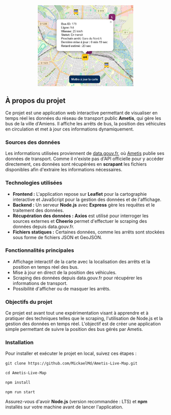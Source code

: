 
<div align="center">
  <img src="thumbnail.png" width="300" alt="thumbnail">
</div>

## À propos du projet

Ce projet est une application web interactive permettant de visualiser en temps réel les données du réseau de transport public **Ametis**, qui gère les bus de la ville d'Amiens. Il affiche les arrêts de bus, la position des véhicules en circulation et met à jour ces informations dynamiquement.

### Sources des données

Les informations utilisées proviennent de [data.gouv.fr](https://transport.data.gouv.fr/datasets/ametis), où [Ametis](https://www.ametis.fr/) publie ses données de transport. Comme il n'existe pas d'API officielle pour y accéder directement, ces données sont récupérées en **scrapant** les fichiers disponibles afin d'extraire les informations nécessaires.

### Technologies utilisées

- **Frontend :** L'application repose sur **Leaflet** pour la cartographie interactive et JavaScript pour la gestion des données et de l'affichage.
- **Backend :** Un serveur **Node.js** avec **Express** gère les requêtes et le traitement des données.
- **Récupération des données :** **Axios** est utilisé pour interroger les sources externes et **Cheerio** permet d'effectuer le scraping des données depuis data.gouv.fr.
- **Fichiers statiques :** Certaines données, comme les arrêts sont stockées sous forme de fichiers JSON et GeoJSON.

### Fonctionnalités principales

- Affichage interactif de la carte avec la localisation des arrêts et la position en temps réel des bus.
- Mise à jour en direct de la position des véhicules.
- Scraping des données depuis data.gouv.fr pour récupérer les informations de transport.
- Possibilité d'afficher ou de masquer les arrêts.

### Objectifs du projet

Ce projet est avant tout une expérimentation visant à apprendre et à pratiquer des techniques telles que le scraping, l'utilisation de Node.js et la gestion des données en temps réel. L'objectif est de créer une application simple permettant de suivre la position des bus gérés par Ametis.

### Installation

Pour installer et exécuter le projet en local, suivez ces étapes :

```
git clone https://github.com/MickaelMd/Ametis-Live-Map.git
```

```
cd Ametis-Live-Map
```

```
npm install
```

```
npm run start
```

Assurez-vous d'avoir **Node.js** (version recommandée : LTS) et **npm** installés sur votre machine avant de lancer l'application.
